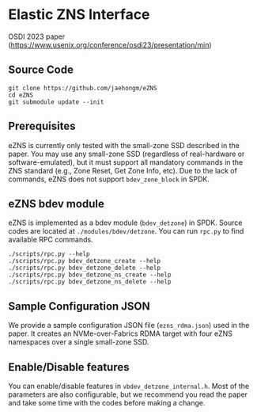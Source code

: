 # Elastic ZNS Interface

OSDI 2023 paper (https://www.usenix.org/conference/osdi23/presentation/min)

<a id="source"></a>
## Source Code

~~~{.sh}
git clone https://github.com/jaehongm/eZNS
cd eZNS
git submodule update --init
~~~

<a id="prerequisites"></a>
## Prerequisites

eZNS is currently only tested with the small-zone SSD described in the paper. 
You may use any small-zone SSD (regardless of real-hardware or software-emulated),
but it must support all mandatory commands in the ZNS standard (e.g., Zone Reset, Get Zone Info, etc).
Due to the lack of commands, eZNS does not support `bdev_zone_block` in SPDK.

<a id="libraries"></a>
## eZNS bdev module

eZNS is implemented as a bdev module (`bdev_detzone`) in SPDK.
Source codes are located at `./modules/bdev/detzone`.
You can run `rpc.py` to find available RPC commands.

~~~{.sh}
./scripts/rpc.py --help
./scripts/rpc.py bdev_detzone_create --help
./scripts/rpc.py bdev_detzone_delete --help
./scripts/rpc.py bdev_detzone_ns_create --help
./scripts/rpc.py bdev_detzone_ns_delete --help
~~~

<a id="sample_config"></a>
## Sample Configuration JSON

We provide a sample configuration JSON file (`ezns_rdma.json`) used in the paper.
It creates an NVMe-over-Fabrics RDMA target with four eZNS namespaces over a single
small-zone SSD.

## Enable/Disable features

You can enable/disable features in `vbdev_detzone_internal.h`.
Most of the parameters are also configurable, but we recommend you read the paper
and take some time with the codes before making a change.

